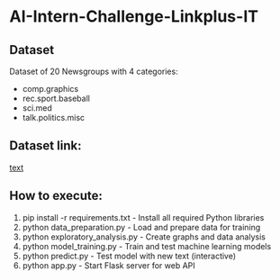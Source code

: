 # AI-Intern-Challenge-Linkplus-IT

## Dataset
Dataset of 20 Newsgroups with 4 categories:
- comp.graphics
- rec.sport.baseball  
- sci.med
- talk.politics.misc

## Dataset link:
[text](https://scikit-learn.org/stable/datasets/real_world.html#the-20-newsgroups-text-dataset)

## How to execute:
1. pip install -r requirements.txt - Install all required Python libraries
2. python data_preparation.py - Load and prepare data for training
3. python exploratory_analysis.py - Create graphs and data analysis
4. python model_training.py - Train and test machine learning models
5. python predict.py - Test model with new text (interactive)
6. python app.py - Start Flask server for web API